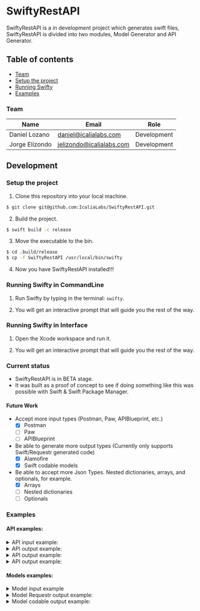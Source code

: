 # SwiftyRestAPI

SwiftyRestAPI is a in development project which generates swift files, SwiftyRestAPI is divided into two modules, Model Generator and API Generator.

## Table of contents

* [Team](#team)
* [Setup the project](#setup-the-project)
* [Running Swifty](#running-swifty)
* [Examples](#examples)

### Team

| Name  | Email | Role |
| ------------- | ------------- | ------------- |
| Daniel Lozano  | daniel@icalialabs.com  | Development |
| Jorge Elizondo  | jelizondo@icalialabs.com | Development |

## Development

### Setup the project

1. Clone this repository into your local machine.

  ```bash
  $ git clone git@github.com:IcaliaLabs/SwiftyRestAPI.git
  ```

2. Build the project.

  ```bash
  $ swift build -c release
  ```

3. Move the executable to the bin.

  ```bash
  $ cd .build/release
  $ cp -f SwiftyRestAPI /usr/local/bin/swifty
  ```

4. Now you have SwiftyRestAPI installed!!!

### Running Swifty in CommandLine

1. Run Swifty by typing in the terminal: `swifty`.

2. You will get an interactive prompt that will guide you the rest of the way.

### Running Swifty in Interface

1. Open the Xcode workspace and run it.

2. You will get an interactive prompt that will guide you the rest of the way.

### Current status

- SwiftyRestAPI is in BETA stage.
- It was built as a proof of concept to see if doing something like this was possible with Swift & Swift Package Manager.

#### Future Work

- Accept more input types (Postman, Paw, APIBlueprint, etc.)
  - [x] Postman
  - [ ] Paw
  - [ ] APIBlueprint
- Be able to generate more output types (Currently only supports Swift/Requestr generated code)
  - [x] Alamofire
  - [x] Swift codable models
- Be able to accept more Json Types. Nested dictionaries, arrays, and optionals, for example.
  - [x] Arrays
  - [ ] Nested dictionaries
  - [ ] Optionals

### Examples

#### API examples:

<details>
  <summary> API input example: </summary>
  <pre>
          {
            "categories" : [
              {
                "name" : "Users",
                "endpoints" : [
                  {
                    "urlParameters" : [

                    ],
                    "resourceName" : "User",
                    "isResourceArray" : false,
                    "name" : "getUser",
                    "method" : "GET",
                    "relativePath" : "\/users\/1"
                  },
                  {
                    "urlParameters" : [

                    ],
                    "resourceName" : "User",
                    "isResourceArray" : false,
                    "name" : "postUser",
                    "method" : "POST",
                    "relativePath" : "\/users\/1"
                  }
                ]
              },
              {
                "name" : "Places",
                "endpoints" : [
                  {
                    "urlParameters" : [

                    ],
                    "resourceName" : "Place",
                    "isResourceArray" : true,
                    "name" : "getPlaces",
                    "method" : "GET",
                    "relativePath" : "\/places"
                  },
                  {
                    "urlParameters" : [

                    ],
                    "resourceName" : "Place",
                    "isResourceArray" : false,
                    "name" : "postPlace",
                    "method" : "POST",
                    "relativePath" : "\/places\/1"
                  },
                  {
                    "urlParameters" : [

                    ],
                    "resourceName" : "Place",
                    "isResourceArray" : false,
                    "name" : "putPlace",
                    "method" : "PUT",
                    "relativePath" : "\/places\/1"
                  }
                ]
              }
            ],
            "basePath" : "http:\/\/www.icalialabs.com\/"
          }   
</details>

<details>
  <summary> API output example: </summary>
  <figure>
    <pre>
      //
      // Endpoints.swift
      // SwiftyRestAPI
      //
      // Autogenerated by SwifyRestAPI
      // Created with love by Icalia Labs
      //

      enum Endpoint {

          static let baseURL = "http://www.icalialabs.com/"

          case getUser
          case postUser
          case getPlaces
          case postPlace
          case putPlace

          var fullPath: String {
              let path: String
              switch self {
                  case .getUser:
                      path = "/users/1"
                  case .postUser:
                      path = "/users/1"
                  case .getPlaces:
                      path = "/places"
                  case .postPlace:
                      path = "/places/1"
                  case .putPlace:
                      path = "/places/1"
              }
              return Endpoint.baseURL + path
          }

      }
  </figure>
</details>

<details>
  <summary> API output example: </summary>
  <figure>
    <pre>
      //
      // UsersService.swift
      // SwiftyRestAPI
      //
      // Autogenerated by SwifyRestAPI
      // Created with love by Icalia Labs
      //

      import Foundation
      import Requestr

      protocol UsersService {

          func getUser(completion: @escaping (ApiResult<User>) -> Void)

          func postUser(completion: @escaping (ApiResult<User>) -> Void)

      }

      class UsersApiService {

          let apiClient: ApiClient

          init(apiClient: ApiClient) {
              self.apiClient = apiClient
          }

      }


      extension UsersApiService: UsersService {

          func getUser(completion: @escaping (ApiResult<User>) -> Void) {
              let endpoint = Endpoint.getUser
              apiClient.GET(endpoint.fullPath) { (result) in
                  completion(Result(apiResult: result))
              }
          }

          func postUser(completion: @escaping (ApiResult<User>) -> Void) {
              let endpoint = Endpoint.postUser
              apiClient.POST(endpoint.fullPath) { (result) in
                  completion(Result(apiResult: result))
              }
          }

      }
  </figure>
</details>

<details>
  <summary> API output example: </summary>
  <figure>
    <pre>
      // PlacesService.swift
      // SwiftyRestAPI
      //
      // Autogenerated by SwifyRestAPI
      // Created with love by Icalia Labs
      //

      import Foundation
      import Requestr

      protocol PlacesService {

          func getPlaces(completion: @escaping (ApiResult<[Place]>) -> Void)

          func postPlace(completion: @escaping (ApiResult<Place>) -> Void)

          func putPlace(completion: @escaping (ApiResult<Place>) -> Void)

      }

      class PlacesApiService {

          let apiClient: ApiClient

          init(apiClient: ApiClient) {
              self.apiClient = apiClient
          }

      }


      extension PlacesApiService: PlacesService {

          func getPlaces(completion: @escaping (ApiResult<[Place]>) -> Void) {
              let endpoint = Endpoint.getPlaces
              apiClient.GET(endpoint.fullPath) { (result) in
                  completion(Result(apiResult: result))
              }
          }

          func postPlace(completion: @escaping (ApiResult<Place>) -> Void) {
              let endpoint = Endpoint.postPlace
              apiClient.POST(endpoint.fullPath) { (result) in
                  completion(Result(apiResult: result))
              }
          }

          func putPlace(completion: @escaping (ApiResult<Place>) -> Void) {
              let endpoint = Endpoint.putPlace
              apiClient.PUT(endpoint.fullPath) { (result) in
                  completion(Result(apiResult: result))
              }
          }

      }
  </figure>
</details>

#### Models examples:

<details>
  <summary> Model input example </summary>
  <figure>
    <pre>
      {
        "firstName" : "Jorge",
        "age" : 22,
        "lastName" : "Elizondo",
        "isAdult" : true,
        "height" : 1.81
      }
  </figure>
</details>

<details>
  <summary> Model Requestr output example: </summary>
  <figure>
    <pre>
      //
      // Person.swift
      // SwiftyRestAPI
      //
      // Autogenerated by SwifyRestAPI
      // Created with love by Icalia Labs
      //

      import Foundation
      import Requestr

      struct Person: JSONDeserializable {

          let lastName: String

          let age: Int

          let height: Double

          let firstName: String

          let isAdult: Bool

          init(json: JSONDictionary) throws {
              lastName = try json.decode("lastName")
              age = try json.decode("age")
              height = try json.decode("height")
              firstName = try json.decode("firstName")
              isAdult = try json.decode("isAdult")
          }

      }
  </figure>
</details>

<details>
  <summary> Model codable output example: </summary>
  <figure>
    <pre>
      //
      // Person.swift
      // SwiftyRestAPI
      //
      // Autogenerated by SwifyRestAPI
      // Created with love by Icalia Labs
      //

      import Foundation

      struct Person: Codable {

          let lastName: String
          let age: Int
          let height: Double
          let firstName: String
          let isAdult: Bool

      }
  </figure>
</details>
